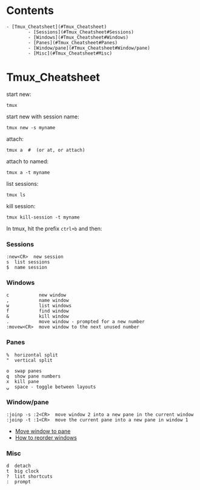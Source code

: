 # Contents
    - [Tmux_Cheatsheet](#Tmux_Cheatsheet)
            - [Sessions](#Tmux_Cheatsheet#Sessions)
            - [Windows](#Tmux_Cheatsheet#Windows)
            - [Panes](#Tmux_Cheatsheet#Panes)
            - [Window/pane](#Tmux_Cheatsheet#Window/pane)
            - [Misc](#Tmux_Cheatsheet#Misc)

# Tmux_Cheatsheet

start new:

    tmux

start new with session name:

    tmux new -s myname

attach:

    tmux a  #  (or at, or attach)

attach to named:

    tmux a -t myname

list sessions:

    tmux ls

kill session:

    tmux kill-session -t myname

In tmux, hit the prefix `ctrl+b` and then:

### Sessions

    :new<CR>  new session
    s  list sessions
    $  name session

### Windows

    c           new window
    ,           name window
    w           list windows
    f           find window
    &           kill window
    .           move window - prompted for a new number
    :movew<CR>  move window to the next unused number

### Panes

    %  horizontal split
    "  vertical split
    
    o  swap panes
    q  show pane numbers
    x  kill pane
    ⍽  space - toggle between layouts

### Window/pane

    :joinp -s :2<CR>  move window 2 into a new pane in the current window
    :joinp -t :1<CR>  move the current pane into a new pane in window 1

* [Move window to pane](http://unix.stackexchange.com/questions/14300/tmux-move-window-to-pane)
* [How to reorder windows](http://superuser.com/questions/343572/tmux-how-do-i-reorder-my-windows)

### Misc

    d  detach
    t  big clock
    ?  list shortcuts
    :  prompt

